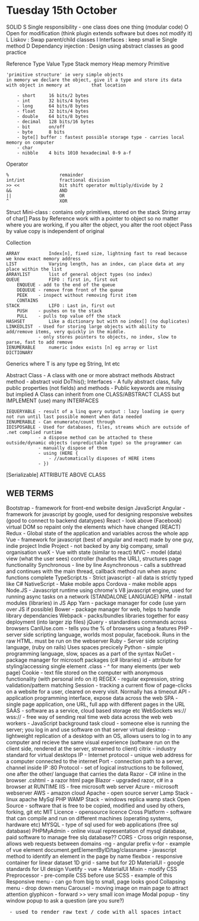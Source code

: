 # Tuesday 15th October

SOLID
S       Single responsibility - one class does one thing (modular code)
O       Open for modification (think plugin extends software but does not modify it)
L       Liskov : Swap parent/child classes
I       Interfaces : keep small ie Single method
D       Dependancy injection : Design using abstract classes as good practice

Reference Type
Value Type
Stack memory
Heap memory
Primitive

    'primitive structure' ie very simple objects
    in memory we declare the object, give it a type and store its data with object in memory at        that location

        - short     16 bits/2 bytes
        - int       32 bits/4 bytes
        - long      64 bits/8 bytes
        - float     32 bits/4 bytes
        - double    64 bits/8 bytes    
        - decimal   128 bits/16 bytes
        - bit       on/off
        - byte      8 bits
        - byte[] buffer : fastest possible storage type - carries local memory on computer
        - char      
        - nibble    4 bits 1010 hexadecimal 0-9 a-f

Operator

    %                   remainder
    int/int             fractional division
    >> <<               bit shift operator multiply/divide by 2
    &&                  AND
    ||                  OR
    ^                   XOR

Struct              Mini-class : contains only primitives, stored on the stack
String              array of char[]
Pass by Reference   work with a pointer to object so no matter where you are working, if you alter the object, you alter the root object
Pass by value       copy is independent of original

Collection

    ARRAY           Index[n], fixed size, lightning fast to read because we know exact memory address
    LIST            Varying length, has an index, can place data at any place within the list
    ARRAYLIST       list of general object types (no index)
    QUEUE           FIFO : first in, first out
        ENQUEUE - add to the end of the queue
        DEQUEUE - remove from front of the queue
        PEEK    - inspect without removing first item
        CONTAINS
    STACK           LIFO : Last in, first out
        PUSH    - pushes on to the stack
        PULL    - pulls top value off the stack           
    HASHSET         Like a dictionary but with no index[] (no duplicates)
    LINKEDLIST  - Used for storing large objects with ability to add/remove items, very quickly in the middle. 
                - only stores pointers to objects, no index, slow to parse, fast to add remove
    IENUMERABLE     numeric index exists [n] eg array or list
    DICTIONARY

Generics<T> where T is any type eg String, Int etc

Abstract Class  - A class with one or more abstract methods
Abstract method - abstract void DoThis();
Interfaces      - A fully abstract class, fully public properties (not fields) and methods
                - Public keywords are missing but implied
    A Class can inherit from one CLASS/ABSTRACT CLASS but IMPLEMENT (use) many INTERFACES

    IEQUERYABLE - result of a linq query output : lazy loading ie query not run until last possible moment when data needed
    IENUMERABLE - Can enumerate/count through
    IDISPOSABLE - Used for databases, files, streams which are outside of .net complied runtime
                - a dispose method can be attached to these outside/dynamic objects (unpredictable type) so the programmer can
                - manually dispose of them
                - using (HERE {
                    - //automatically disposes of HERE items
                - })

[Serializable] ATTRIBUTE ABOVE CLASS

## WEB TERMS

Bootstrap - framework for front-end website design
JavaScript 
Angular - framework for javascript by google, used for designing responsive websites (good to connect to backend datatypes)
React - look above (Facebook) virtual DOM so repaint only the elements which have changed (REACT)
Redux - Global state of the application and variables across the whole app
Vue  - framework for javascript (best of angular and react) made by one guy, indie project
Indie Project - not backed by any big company, small organisation
vueX - Vue with state (similar to react)
MVC - model (data) view (what the user sees) controller (handles the URL), structures page functionality
Synchronous - line by line
Asynchronous - calls a subthread and continues with the main thread, callback method run when async functions complete
TypeScript.ts - Strict javascript - all data is strictly typed like C#
NativeScript - Make mobile apps
Cordova - make mobile apps
Node.JS - Javascript runtime using chrome's V8 javascript engine, used for running async tasks on a network (STANDALONE LANGUAGE)
NPM - install modules (libraries) in JS App
Yarn - package manager for code (use yarn over JS if possible)
Bower - package manager for web, helps to handle library dependancies
Webpack - packs/bundles libraries together for easy deployment (into larger zip files)
jQuery - standardises commands across browsers
CanIUse.com - tells you the % of browsers using a features
PHP - server side scripting language, worlds most popular, facebook. Runs in the raw HTML. must be run on the webserver
Ruby - Server side scripting language, (ruby on rails) Uses spaces precicely
Python - simple programming language, slow, spaces as a part of the syntax
NuGet - package manager for microsoft packages (c# libraries)
id  - attribute for styling/accessing single element
.class - ^ for many elements (per web page)
Cookie - text file stored on the computer with anonymous functionality (with personal info on it)
REGEX - regular expression, string validation/pattern matching
Session - tracking a current flow of page-clicks on a website for a user, cleared on every visit. Normally has a timeout
API - application programming interface, expose data across the web
SPA - single page application, one URL, full app with different pages in the URL
SAAS - software as a service, cloud based storage etc
WebSockets ws:// wss:// - free way of sending real time web data across the web
web workers - JavaScript background task
cloud - someone else is running the server; you log in and use software on that server
virtual desktop - lightweight replication of a desktop with an OS, allows users to log in to any computer and recieve the same visual experience (software run on the client side, rendered at the server, streamed to client)
citrix - industry standard for virtual desktops
IP - Internet protocol - unique web address for a computer connected to the internet
Port - connection path to a server, channel inside IP :80
Protocol - set of logical instructions to be followed, one after the other/ language that carries the data
Razor - C# inline in the browser
.cshtml - a razor html page
Blazor - upgraded razor, c# in a browser at RUNTIME
IIS - free microsoft web server
Azure - microsoft webserver
AWS - amazon cloud
Apache - open source server
Lamp Stack - linux apache MySql PHP
WAMP Stack - windows replica wamp stack
Open Source - software that is free to be copied, modified and used by others, forking, git etc
MIT Licence - opensource licence
Cross Platform - software that can compile and run on different machines (operating systems, hardware etc)
MYSQL - type of sql used for web applications (free sql database)
PHPMyAdmin - online visual representation of mysql database, paid software to manage free slq database??
CORS - Cross origin response, allows web requests between domains
-ng  - angular prefix
v-for - example of vue element
document.getElementByID/tag/classname - javascript method to identify an element in the page by name
flexbox - responsive container for linear dataset 1D
grid - same but for 2D
MaterialUI - google standards for UI design
Vuetify - vue + MaterialUI
Mixin - modify CSS
Preprocessor - pre-compile CSS before use
SCSS - example of this
Responsive menu - can go from big to small, page looks good
Collapsing menu - drop down menu
Carousel - moving image on main page to attract attention
glyphicon - forward >> very small icon image
Modal popup - tiny window popup to ask a question (are you sure?)
<pre> - used to render raw text / code with all spaces intact
